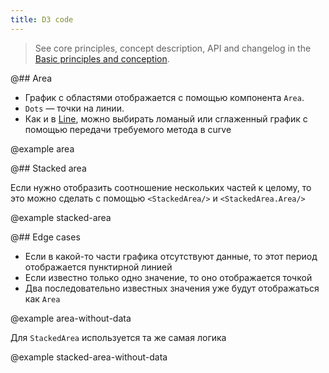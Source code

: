 ```yaml
---
title: D3 code
---
```


> See core principles, concept description, API and changelog in the [Basic principles and conception](/data-display/d3-chart/).

@## Area

- График с областями отображается с помощью компонента `Area`.
- `Dots` — точки на линии.
- Как и в [Line](https://i.semrush.com/data-display/d3-chart/line/), можно выбирать ломаный или сглаженный график с помощью передачи требуемого метода в curve

@example area

@## Stacked area

Если нужно отобразить соотношение нескольких частей к целому, то это можно сделать с помощью `<StackedArea/>` и `<StackedArea.Area/>`

@example stacked-area

@## Edge cases

- Если в какой-то части графика отсутствуют данные, то этот период отображается пунктирной линией
- Если известно только одно значение, то оно отображается точкой
- Два последовательно известных значения уже будут отображаться как `Area`

@example area-without-data

Для `StackedArea` используется та же самая логика

@example stacked-area-without-data
